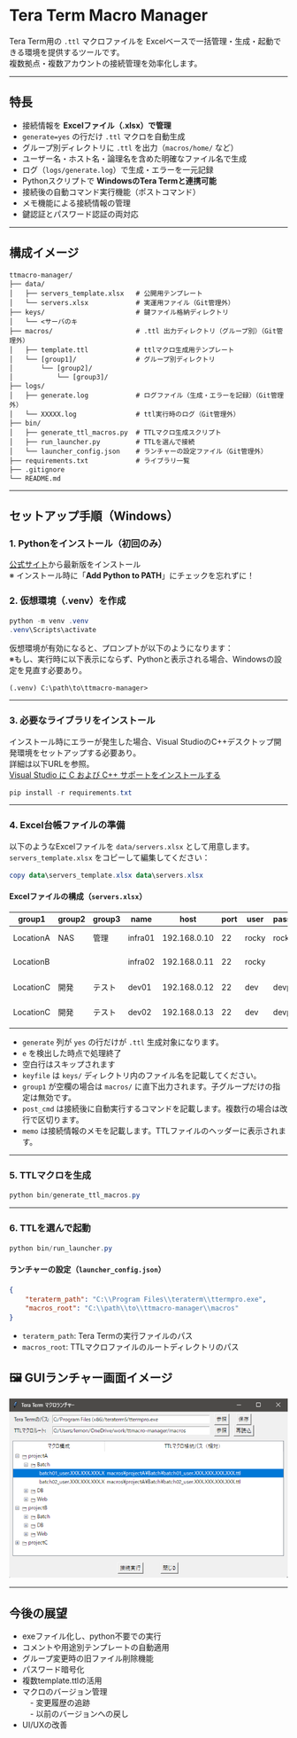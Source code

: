 # Tera Term Macro Manager

Tera Term用の `.ttl` マクロファイルを Excelベースで一括管理・生成・起動できる環境を提供するツールです。  
複数拠点・複数アカウントの接続管理を効率化します。

---

## 特長

- 接続情報を **Excelファイル（.xlsx）で管理**
- `generate=yes` の行だけ `.ttl` マクロを自動生成
- グループ別ディレクトリに `.ttl` を出力（`macros/home/` など）
- ユーザー名・ホスト名・論理名を含めた明確なファイル名で生成
- ログ（`logs/generate.log`）で生成・エラーを一元記録
- Pythonスクリプトで **WindowsのTera Termと連携可能**
- 接続後の自動コマンド実行機能（ポストコマンド）
- メモ機能による接続情報の管理
- 鍵認証とパスワード認証の両対応

---

## 構成イメージ

```
ttmacro-manager/
├── data/
│   ├── servers_template.xlsx   # 公開用テンプレート
│   └── servers.xlsx            # 実運用ファイル（Git管理外）
├── keys/                       # 鍵ファイル格納ディレクトリ
│   └── <サーバのキ
├── macros/                     # .ttl 出力ディレクトリ（グループ別）（Git管理外）
│   ├── template.ttl            # ttlマクロ生成用テンプレート
│   └── [group1]/               # グループ別ディレクトリ
│       └── [group2]/
│           └── [group3]/
├── logs/
│   ├── generate.log            # ログファイル（生成・エラーを記録）（Git管理外）
│   └── XXXXX.log               # ttl実行時のログ（Git管理外）
├── bin/
│   ├── generate_ttl_macros.py  # TTLマクロ生成スクリプト
│   ├── run_launcher.py         # TTLを選んで接続
│   └── launcher_config.json    # ランチャーの設定ファイル（Git管理外）
├── requirements.txt            # ライブラリ一覧
├── .gitignore
└── README.md
```

---

## セットアップ手順（Windows）

### 1. Pythonをインストール（初回のみ）

[公式サイト](https://www.python.org/downloads/windows/)から最新版をインストール  
※ インストール時に「**Add Python to PATH**」にチェックを忘れずに！

### 2. 仮想環境（.venv）を作成

```powershell
python -m venv .venv
.venv\Scripts\activate
```

仮想環境が有効になると、プロンプトが以下のようになります：  
※もし、実行時に以下表示にならず、Pythonと表示される場合、Windowsの設定を見直す必要あり。

```
(.venv) C:\path\to\ttmacro-manager>
```

---

### 3. 必要なライブラリをインストール

インストール時にエラーが発生した場合、Visual StudioのC++デスクトップ開発環境をセットアップする必要あり。  
詳細は以下URLを参照。  
[Visual Studio に C および C++ サポートをインストールする](https://learn.microsoft.com/ja-jp/cpp/build/vscpp-step-0-installation?view=msvc-170)

```powershell
pip install -r requirements.txt
```

---

### 4. Excel台帳ファイルの準備

以下のようなExcelファイルを `data/servers.xlsx` として用意します。  
`servers_template.xlsx` をコピーして編集してください：

```powershell
copy data\servers_template.xlsx data\servers.xlsx
```

#### Excelファイルの構成（`servers.xlsx`）

| group1 | group2 | group3 | name     | host          | port | user   | password | keyfile          | post_cmd | generate | memo |
|--------|--------|--------|----------|---------------|------|--------|----------|------------------|----------|----------|------|
| LocationA | NAS    | 管理   | infra01  | 192.168.0.10  | 22   | rocky  | rocky123 |                  | date     | yes      | 本社NAS |
| LocationB |        |        | infra02  | 192.168.0.11  | 22   | rocky  |          | id_ed25519.ppk   |          | yes      | 支社サーバ |
| LocationC | 開発   | テスト | dev01    | 192.168.0.12  | 22   | dev    | devpass  |                  | ls -la   | yes      | 開発サーバ |
| LocationC | 開発   | テスト | dev02    | 192.168.0.13  | 22   | dev    | devpass  |                  | ls -la   | yes      | 開発サーバ |
|        |        |        |          |               |      |        |          |                  |          |          |      |

- `generate` 列が `yes` の行だけが `.ttl` 生成対象になります。
- `e` を検出した時点で処理終了
- 空白行はスキップされます
- `keyfile` は `keys/` ディレクトリ内のファイル名を記載してください。
- `group1` が空欄の場合は `macros/` に直下出力されます。子グループだけの指定は無効です。
- `post_cmd` は接続後に自動実行するコマンドを記載します。複数行の場合は改行で区切ります。
- `memo` は接続情報のメモを記載します。TTLファイルのヘッダーに表示されます。

---

### 5. TTLマクロを生成

```powershell
python bin/generate_ttl_macros.py
```

---

### 6. TTLを選んで起動

```powershell
python bin/run_launcher.py
```

#### ランチャーの設定（`launcher_config.json`）

```json
{
    "teraterm_path": "C:\\Program Files\\teraterm\\ttermpro.exe",
    "macros_root": "C:\\path\\to\\ttmacro-manager\\macros"
}
```

- `teraterm_path`: Tera Termの実行ファイルのパス
- `macros_root`: TTLマクロファイルのルートディレクトリのパス

## 🖼 GUIランチャー画面イメージ

![Tera Term GUIランチャー](images/launcher_gui.png)

---

## 今後の展望

- exeファイル化し、python不要での実行
- コメントや用途別テンプレートの自動適用
- グループ変更時の旧ファイル削除機能
- パスワード暗号化
- 複数template.ttlの活用
- マクロのバージョン管理  
　- 変更履歴の追跡  
　- 以前のバージョンへの戻し  
- UI/UXの改善

